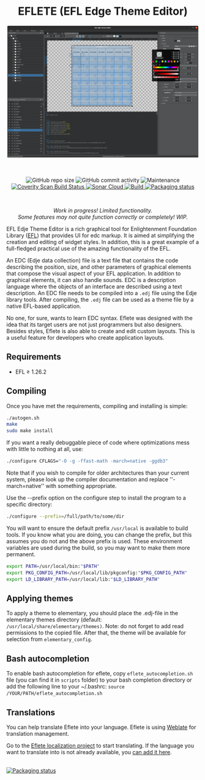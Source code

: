 <h1 align="center">EFLETE (EFL Edge Theme Editor)</h1>

<p align="center">
  <img src="./data/images/screenshot.png" border="0"></>
</p>

<br/>
<p align="center">
  <img alt="GitHub repo size" src="https://img.shields.io/github/repo-size/dimmus/eflete">
  <img alt="GitHub commit activity" src="https://img.shields.io/github/commit-activity/w/dimmus/eflete">
  <img alt="Maintenance" src="https://img.shields.io/maintenance/yes/2023">
  <a href="https://scan.coverity.com/projects/dimmus-eflete">
    <img alt="Coverity Scan Build Status" src="https://img.shields.io/coverity/scan/26855.svg"/>
  </a>
  <a href="https://github.com/dimmus/eflete/actions/workflows/build.yml">
    <img alt="Sonar Cloud" src="https://github.com/dimmus/eflete/actions/workflows/build.yml/badge.svg"/>
  </a>
  <a href="https://github.com/dimmus/eflete/actions/workflows/c-cpp.yml">
    <img alt="Build" src="https://github.com/dimmus/eflete/actions/workflows/c-cpp.yml/badge.svg"/>
  </a>
  <a href="https://repology.org/project/eflete/versions">
    <img src="https://repology.org/badge/tiny-repos/eflete.svg" alt="Packaging status">
  </a>
</p>
<br/>

<p align="center">
  <i>Work in progress! Limited functionality.<br/>Some features may not quite function correctly or completely! WIP.</i>
</p>

EFL Edje Theme Editor is a rich graphical tool for Enlightenment Foundation Library ([EFL](https://www.enlightenment.org/about-efl)) that provides UI for edc markup. It is aimed at simplifying the creation and editing of widget styles. In addition, this is a great example of a full-fledged practical use of the amazing functionality of the EFL.

An EDC (Edje data collection) file is a text file that contains the code describing the position, size, and other parameters of graphical elements that compose the visual aspect of your EFL application. In addition to graphical elements, it can also handle sounds. EDC is a description language where the objects of an interface are described using a text description. An EDC file needs to be compiled into a `.edj` file using the Edje library tools. After compiling, the `.edj` file can be used as a theme file by a native EFL-based application.

No one, for sure, wants to learn EDC syntax. Eflete was designed with the idea that its target users are not just programmers but also designers. Besides styles, Eflete is also able to create and edit custom layouts. This is a useful feature for developers who create application layouts.

## Requirements

   * EFL ≥ 1.26.2

<!-- ([git](https://git.enlightenment.org/enlightenment/efl)) -->

## Compiling

Once you have met the requirements, compiling and installing is simple:
```sh
./autogen.sh
make
sudo make install
```
If you want a really debuggable piece of code where optimizations mess with little to nothing at all, use:
```sh
./configure CFLAGS="-O -g -ffast-math -march=native -ggdb3"
```
Note that if you wish to compile for older architectures than your current system, please look up the compiler documentation and replace ''-march=native'' with something appropriate.

Use the --prefix option on the configure step to install the program to a specific directory:
```sh
./configure --prefix=/full/path/to/some/dir
```
You will want to ensure the default prefix `/usr/local` is available to build tools. If you know what you are doing, you can change the prefix, but this assumes you do not and the above prefix is used. These environment variables are used during the build, so you may want to make them more permanent.
```sh
export PATH=/usr/local/bin:"$PATH"
export PKG_CONFIG_PATH=/usr/local/lib/pkgconfig:"$PKG_CONFIG_PATH"
export LD_LIBRARY_PATH=/usr/local/lib:"$LD_LIBRARY_PATH"
```
## Applying themes

To apply a theme to elementary, you should place the .edj-file in the elementary themes directory (default: `/usr/local/share/elementary/themes)`. Note: do not forget to add read permissions to the copied file. After that, the theme will be available for selection from `elementary_config`.

## Bash autocompletion

To enable bash autocompletion for eflete, copy `eflete_autocompletion.sh` file (you can find it in `scripts` folder) to your
bash completion directory or add the following line to your ~/.bashrc:
`source /YOUR/PATH/eflete_autocompletion.sh`

## Translations
You can help translate Eflete into your language. Eflete is using
[Weblate](https://weblate.org/) for translation management.

Go to the [Eflete localization project](https://hosted.weblate.org/projects/eflete/eflete/)
to start translating. If the language you want to translate into is not already
available, you [can add it here](https://hosted.weblate.org/new-lang/eflete/eflete/).

<br/>
<a href="https://repology.org/project/eflete/versions">
    <img src="https://repology.org/badge/vertical-allrepos/eflete.svg" alt="Packaging status">
</a>

